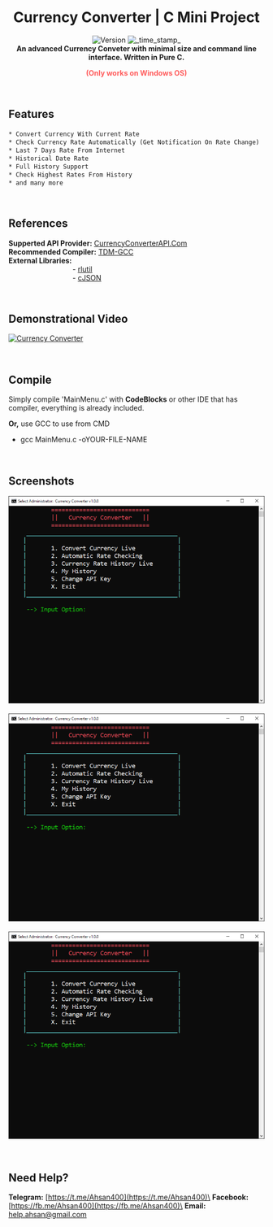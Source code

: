 <h1 align="center">Currency Converter | C Mini Project</h1>
<div align="center">
  <!-- Release Version -->
    <img src="https://img.shields.io/badge/Release-v1.0.0-red.svg?longCache=true&style=popout-square"
      alt="Version" />
  <!-- Last Updated -->
    <img src="https://img.shields.io/badge/Updated-Oct 12, 2020-green.svg?longCache=true&style=flat-square"
      alt="_time_stamp_" />
</div>

<div align="center">
  <strong>An advanced Currency Conveter with minimal size and command line interface. Written in Pure C.</strong>
  <strong><p style="color:#ff5c5c";>(Only works on Windows OS)</p></strong>
</div>

&nbsp;
&nbsp;
## Features
	* Convert Currency With Current Rate 
	* Check Currency Rate Automatically (Get Notification On Rate Change)
	* Last 7 Days Rate From Internet
	* Historical Date Rate
	* Full History Support
	* Check Highest Rates From History
	* and many more

&nbsp;
&nbsp;
## References
  **Supperted API Provider:** [CurrencyConverterAPI.Com](https://free.currencyconverterapi.com)\
  **Recommended Compiler:** [TDM-GCC](https://jmeubank.github.io/tdm-gcc/download/e)\
**External Libraries:**\
&nbsp;&nbsp;&nbsp;&nbsp;&nbsp;&nbsp;&nbsp;&nbsp;&nbsp;&nbsp;&nbsp;&nbsp;&nbsp;&nbsp;&nbsp;&nbsp;&nbsp;&nbsp;&nbsp;&nbsp;&nbsp;&nbsp;&nbsp;&nbsp;&nbsp;&nbsp;&nbsp;&nbsp;&nbsp;&nbsp;&nbsp;&nbsp;- [rlutil](https://github.com/tapio/rlutil)\
&nbsp;&nbsp;&nbsp;&nbsp;&nbsp;&nbsp;&nbsp;&nbsp;&nbsp;&nbsp;&nbsp;&nbsp;&nbsp;&nbsp;&nbsp;&nbsp;&nbsp;&nbsp;&nbsp;&nbsp;&nbsp;&nbsp;&nbsp;&nbsp;&nbsp;&nbsp;&nbsp;&nbsp;&nbsp;&nbsp;&nbsp;&nbsp;- [cJSON](https://sourceforge.net/projects/cjson)

&nbsp;
&nbsp;
## Demonstrational Video
[![Currency Converter](http://img.youtube.com/vi/c9T8mWeEbLo/0.jpg)](http://www.youtube.com/watch?v=c9T8mWeEbLo "Currency Converter | C Mini Project | Demonstrational Video (Bangali)")

&nbsp;
&nbsp;
## Compile
Simply compile 'MainMenu.c' with **CodeBlocks** or other IDE that has compiler, everything is already included.

**Or,** use GCC to use from CMD
* gcc MainMenu.c -oYOUR-FILE-NAME

&nbsp;
&nbsp;
## Screenshots
![Main Menu](https://github.com/Ahsan40/Currency-Converter/raw/master/Screenshots/01.PNG?raw=true "Main Menu")
&nbsp;
![Historical Rate Menu](https://github.com/Ahsan40/Currency-Converter/raw/master/Screenshots/01.PNG?raw=true "Historical Rate Menu")
&nbsp;
![My History](https://github.com/Ahsan40/Currency-Converter/raw/master/Screenshots/01.PNG?raw=true "My History")

&nbsp;
&nbsp;
## Need Help?
**Telegram:** [https://t.me/Ahsan400](https://t.me/Ahsan400)\
**Facebook:** [https://fb.me/Ahsan400](https://fb.me/Ahsan400)\
**Email:** [help.ahsan@gmail.com](mailto:help.ahsan@gmail.com)

